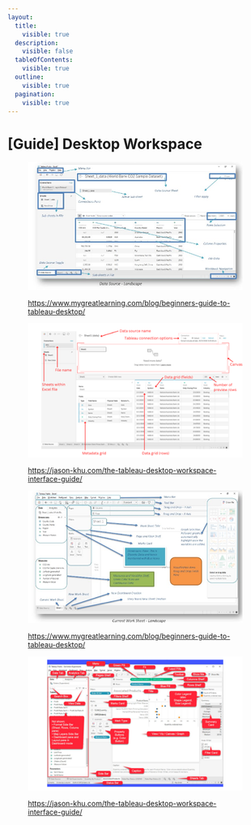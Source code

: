 ```yaml
---
layout:
  title:
    visible: true
  description:
    visible: false
  tableOfContents:
    visible: true
  outline:
    visible: true
  pagination:
    visible: true
---
```


# \[Guide] Desktop Workspace



<figure><img src=".gitbook/assets/image (1).png" alt=""><figcaption><p><a href="https://www.mygreatlearning.com/blog/beginners-guide-to-tableau-desktop/">https://www.mygreatlearning.com/blog/beginners-guide-to-tableau-desktop/</a></p></figcaption></figure>

<figure><img src=".gitbook/assets/image (4).png" alt=""><figcaption><p><a href="https://jason-khu.com/the-tableau-desktop-workspace-interface-guide/">https://jason-khu.com/the-tableau-desktop-workspace-interface-guide/</a></p></figcaption></figure>

<figure><img src=".gitbook/assets/image (5).png" alt=""><figcaption><p><a href="https://www.mygreatlearning.com/blog/beginners-guide-to-tableau-desktop/">https://www.mygreatlearning.com/blog/beginners-guide-to-tableau-desktop/</a></p></figcaption></figure>

<figure><img src=".gitbook/assets/image (6).png" alt=""><figcaption><p><a href="https://jason-khu.com/the-tableau-desktop-workspace-interface-guide/">https://jason-khu.com/the-tableau-desktop-workspace-interface-guide/</a></p></figcaption></figure>














